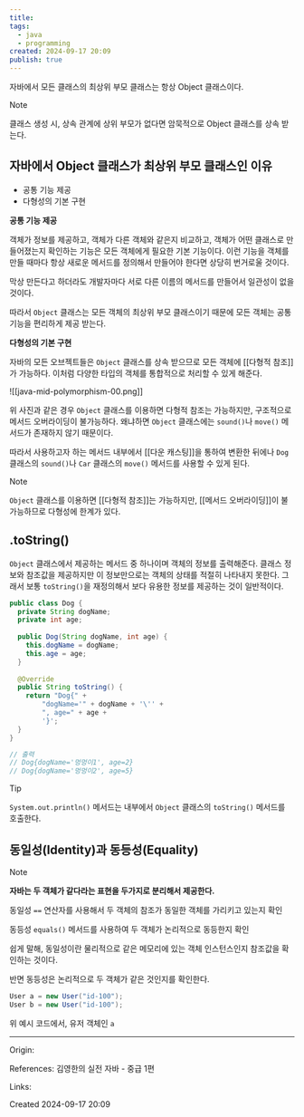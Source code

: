 ```yaml
---
title: 
tags:
  - java
  - programming
created: 2024-09-17 20:09
publish: true
---
```

자바에서 모든 클래스의 최상위 부모 클래스는 항상 Object 클래스이다.


> [!Note]
> 클래스 생성 시, 상속 관계에 상위 부모가 없다면 암묵적으로 Object 클래스를 상속 받는다.

## 자바에서 Object 클래스가 최상위 부모 클래스인 이유
- 공통 기능 제공
- 다형성의 기본 구현

**공통 기능 제공**

객체가 정보를 제공하고, 객체가 다른 객체와 같은지 비교하고, 객체가 어떤 클래스로 만들어졌는지 확인하는 기능은 모든 객체에게 필요한 기본 기능이다. 이런 기능을 객체를 만들 때마다 항상 새로운 메서드를 정의해서 만들어야 한다면 상당히 번거로울 것이다.

막상 만든다고 하더라도 개발자마다 서로 다른 이름의 메서드를 만들어서 일관성이 없을 것이다.

따라서 `Object` 클래스는 모든 객체의 최상위 부모 클래스이기 때문에 모든 객체는 공통 기능을 편리하게 제공 받는다.


**다형성의 기본 구현**

자바의 모든 오브젝트들은 `Object` 클래스를 상속 받으므로 모든 객체에 [[다형적 참조]]가 가능하다.
이처럼 다양한 타입의 객체를 통합적으로 처리할 수 있게 해준다.

![[java-mid-polymorphism-00.png]]

위 사진과 같은 경우 `Object` 클래스를 이용하면 다형적 참조는 가능하지만, 구조적으로 메서드 오버라이딩이 불가능하다. 왜냐하면 `Object` 클래스에는 `sound()`나 `move()` 메서드가 존재하지 않기 때문이다.

따라서 사용하고자 하는 메서드 내부에서 [[다운 캐스팅]]을 통하여 변환한 뒤에나 `Dog` 클래스의 `sound()`나 `Car` 클래스의 `move()` 메서드를 사용할 수 있게 된다.

> [!note]
> `Object` 클래스를 이용하면 [[다형적 참조]]는 가능하지만, [[메서드 오버라이딩]]이 불가능하므로 다형성에 한계가 있다.

## .toString()
`Object` 클래스에서 제공하는 메서드 중 하나이며 객체의 정보를 출력해준다. 클래스 정보와 참조값을 제공하지만 이 정보만으로는 객체의 상태를 적절히 나타내지 못한다. 그래서 보통 `toString()`을 재정의해서 보다 유용한 정보를 제공하는 것이 일반적이다.
```java
public class Dog {  
  private String dogName;  
  private int age;  
  
  public Dog(String dogName, int age) {  
    this.dogName = dogName;  
    this.age = age;  
  }  
  
  @Override  
  public String toString() {  
    return "Dog{" +  
        "dogName='" + dogName + '\'' +  
        ", age=" + age +  
        '}';  
  }  
}

// 출력
// Dog{dogName='멍멍이1', age=2}
// Dog{dogName='멍멍이2', age=5}

```

> [!tip]
> `System.out.println()` 메서드는 내부에서 `Object` 클래스의 `toString()` 메서드를 호출한다.

## 동일성(Identity)과 동등성(Equality)



> [!note]
> **자바는 두 객체가 같다라는 표현을 두가지로 분리해서 제공한다.**
> 
> 동일성
> `==` 연산자를 사용해서 두 객체의 참조가 동일한 객체를 가리키고 있는지 확인
> 
> 동등성
> `equals()` 메서드를 사용하여 두 객체가 논리적으로 동등한지 확인

쉽게 말해, 동일성이란 물리적으로 같은 메모리에 있는 객체 인스턴스인지 참조값을 확인하는 것이다.

반면 동등성은 논리적으로 두 객체가 같은 것인지를 확인한다.

```java
User a = new User("id-100");
User b = new User("id-100");
```
위 예시 코드에서, 유저 객체인 `a` 

---
Origin: 

References: 김영한의 실전 자바 - 중급 1편

Links: 

Created 2024-09-17 20:09